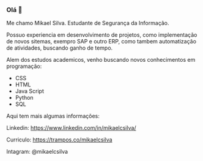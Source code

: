 ### Olá 👋

Me chamo Mikael Silva. Estudante de Segurança da Informação.

Possuo experiencia em desenvolvimento de projetos, como implementação de novos sitemas, exempro SAP e outro ERP, como tambem automatização de atividades, buscando ganho de tempo.

Alem dos estudos academicos, venho buscando novos conhecimentos em programação:

- CSS
- HTML
- Java Script
- Python
- SQL

Aqui tem mais algumas informações:

Linkedin: https://www.linkedin.com/in/mikaelcsilva/

Curriculo: https://trampos.co/mikaelcsilva

Intagram: @mikaelcsilva
